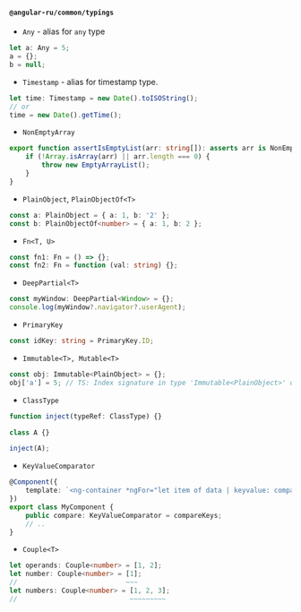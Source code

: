 #### `@angular-ru/common/typings`

-   `Any` - alias for `any` type

```ts
let a: Any = 5;
a = {};
b = null;
```

-   `Timestamp` - alias for timestamp type.

```ts
let time: Timestamp = new Date().toISOString();
// or
time = new Date().getTime();
```

-   `NonEmptyArray`

```ts
export function assertIsEmptyList(arr: string[]): asserts arr is NonEmptyArray<string> {
    if (!Array.isArray(arr) || arr.length === 0) {
        throw new EmptyArrayList();
    }
}
```

-   `PlainObject`, `PlainObjectOf<T>`

```ts
const a: PlainObject = { a: 1, b: '2' };
const b: PlainObjectOf<number> = { a: 1, b: 2 };
```

-   `Fn<T, U>`

```ts
const fn1: Fn = () => {};
const fn2: Fn = function (val: string) {};
```

-   `DeepPartial<T>`

```ts
const myWindow: DeepPartial<Window> = {};
console.log(myWindow?.navigator?.userAgent);
```

-   `PrimaryKey`

```ts
const idKey: string = PrimaryKey.ID;
```

-   `Immutable<T>, Mutable<T>`

```ts
const obj: Immutable<PlainObject> = {};
obj['a'] = 5; // TS: Index signature in type 'Immutable<PlainObject>' only permits reading
```

-   `ClassType`

```ts
function inject(typeRef: ClassType) {}

class A {}

inject(A);
```

-   `KeyValueComparator`

```ts
@Component({
    template: `<ng-container *ngFor="let item of data | keyvalue: compare"></ng-container>`
})
export class MyComponent {
    public compare: KeyValueComparator = compareKeys;
    // ..
}
```

-   `Couple<T>`

```ts
let operands: Couple<number> = [1, 2];
let number: Couple<number> = [1];
//                           ~~~
let numbers: Couple<number> = [1, 2, 3];
//                            ~~~~~~~~~
```
